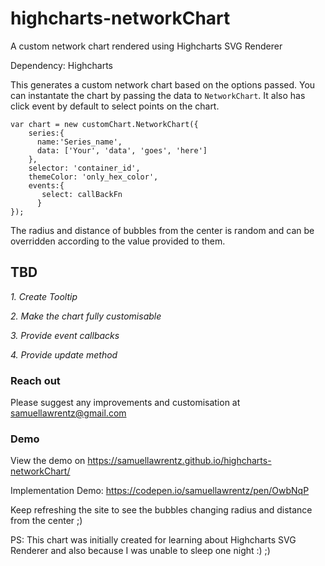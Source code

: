 # highcharts-networkChart
A custom network chart rendered using Highcharts SVG Renderer

Dependency: Highcharts

This generates a custom network chart based on the options passed. You can instantate the chart by passing the data to `NetworkChart`. It also has click event by default to select points on the chart.
```
var chart = new customChart.NetworkChart({
    series:{
      name:'Series_name',
      data: ['Your', 'data', 'goes', 'here']
    },
    selector: 'container_id',
    themeColor: 'only_hex_color',
    events:{
       select: callBackFn
      }
});
```
The radius and distance of bubbles from the center is random and can be overridden according to the value provided to them.

## TBD

*1. Create Tooltip*

*2. Make the chart fully customisable*

*3. Provide event callbacks*

*4. Provide update method*


### Reach out  
Please suggest any improvements and customisation at samuellawrentz@gmail.com

### Demo  
View the demo on https://samuellawrentz.github.io/highcharts-networkChart/

Implementation Demo: https://codepen.io/samuellawrentz/pen/OwbNqP

Keep refreshing the site to see the bubbles changing radius and distance from the center ;)

PS: This chart was initially created for learning about Highcharts SVG Renderer and also because I was unable to sleep one night :) ;)
